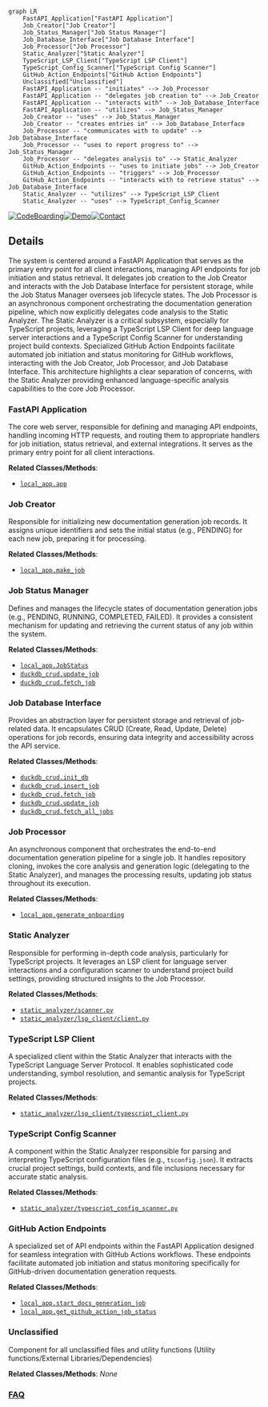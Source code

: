 ```mermaid
graph LR
    FastAPI_Application["FastAPI Application"]
    Job_Creator["Job Creator"]
    Job_Status_Manager["Job Status Manager"]
    Job_Database_Interface["Job Database Interface"]
    Job_Processor["Job Processor"]
    Static_Analyzer["Static Analyzer"]
    TypeScript_LSP_Client["TypeScript LSP Client"]
    TypeScript_Config_Scanner["TypeScript Config Scanner"]
    GitHub_Action_Endpoints["GitHub Action Endpoints"]
    Unclassified["Unclassified"]
    FastAPI_Application -- "initiates" --> Job_Processor
    FastAPI_Application -- "delegates job creation to" --> Job_Creator
    FastAPI_Application -- "interacts with" --> Job_Database_Interface
    FastAPI_Application -- "utilizes" --> Job_Status_Manager
    Job_Creator -- "uses" --> Job_Status_Manager
    Job_Creator -- "creates entries in" --> Job_Database_Interface
    Job_Processor -- "communicates with to update" --> Job_Database_Interface
    Job_Processor -- "uses to report progress to" --> Job_Status_Manager
    Job_Processor -- "delegates analysis to" --> Static_Analyzer
    GitHub_Action_Endpoints -- "uses to initiate jobs" --> Job_Creator
    GitHub_Action_Endpoints -- "triggers" --> Job_Processor
    GitHub_Action_Endpoints -- "interacts with to retrieve status" --> Job_Database_Interface
    Static_Analyzer -- "utilizes" --> TypeScript_LSP_Client
    Static_Analyzer -- "uses" --> TypeScript_Config_Scanner
```

[![CodeBoarding](https://img.shields.io/badge/Generated%20by-CodeBoarding-9cf?style=flat-square)](https://github.com/CodeBoarding/CodeBoarding)[![Demo](https://img.shields.io/badge/Try%20our-Demo-blue?style=flat-square)](https://www.codeboarding.org/diagrams)[![Contact](https://img.shields.io/badge/Contact%20us%20-%20contact@codeboarding.org-lightgrey?style=flat-square)](mailto:contact@codeboarding.org)

## Details

The system is centered around a FastAPI Application that serves as the primary entry point for all client interactions, managing API endpoints for job initiation and status retrieval. It delegates job creation to the Job Creator and interacts with the Job Database Interface for persistent storage, while the Job Status Manager oversees job lifecycle states. The Job Processor is an asynchronous component orchestrating the documentation generation pipeline, which now explicitly delegates code analysis to the Static Analyzer. The Static Analyzer is a critical subsystem, especially for TypeScript projects, leveraging a TypeScript LSP Client for deep language server interactions and a TypeScript Config Scanner for understanding project build contexts. Specialized GitHub Action Endpoints facilitate automated job initiation and status monitoring for GitHub workflows, interacting with the Job Creator, Job Processor, and Job Database Interface. This architecture highlights a clear separation of concerns, with the Static Analyzer providing enhanced language-specific analysis capabilities to the core Job Processor.

### FastAPI Application
The core web server, responsible for defining and managing API endpoints, handling incoming HTTP requests, and routing them to appropriate handlers for job initiation, status retrieval, and external integrations. It serves as the primary entry point for all client interactions.


**Related Classes/Methods**:

- <a href="https://github.com/CodeBoarding/CodeBoarding/blob/mainlocal_app.py" target="_blank" rel="noopener noreferrer">`local_app.app`</a>


### Job Creator
Responsible for initializing new documentation generation job records. It assigns unique identifiers and sets the initial status (e.g., PENDING) for each new job, preparing it for processing.


**Related Classes/Methods**:

- <a href="https://github.com/CodeBoarding/CodeBoarding/blob/mainlocal_app.py" target="_blank" rel="noopener noreferrer">`local_app.make_job`</a>


### Job Status Manager
Defines and manages the lifecycle states of documentation generation jobs (e.g., PENDING, RUNNING, COMPLETED, FAILED). It provides a consistent mechanism for updating and retrieving the current status of any job within the system.


**Related Classes/Methods**:

- <a href="https://github.com/CodeBoarding/CodeBoarding/blob/mainlocal_app.py" target="_blank" rel="noopener noreferrer">`local_app.JobStatus`</a>
- <a href="https://github.com/CodeBoarding/CodeBoarding/blob/mainduckdb_crud.py" target="_blank" rel="noopener noreferrer">`duckdb_crud.update_job`</a>
- <a href="https://github.com/CodeBoarding/CodeBoarding/blob/mainduckdb_crud.py" target="_blank" rel="noopener noreferrer">`duckdb_crud.fetch_job`</a>


### Job Database Interface
Provides an abstraction layer for persistent storage and retrieval of job-related data. It encapsulates CRUD (Create, Read, Update, Delete) operations for job records, ensuring data integrity and accessibility across the API service.


**Related Classes/Methods**:

- <a href="https://github.com/CodeBoarding/CodeBoarding/blob/mainduckdb_crud.py" target="_blank" rel="noopener noreferrer">`duckdb_crud.init_db`</a>
- <a href="https://github.com/CodeBoarding/CodeBoarding/blob/mainduckdb_crud.py" target="_blank" rel="noopener noreferrer">`duckdb_crud.insert_job`</a>
- <a href="https://github.com/CodeBoarding/CodeBoarding/blob/mainduckdb_crud.py" target="_blank" rel="noopener noreferrer">`duckdb_crud.fetch_job`</a>
- <a href="https://github.com/CodeBoarding/CodeBoarding/blob/mainduckdb_crud.py" target="_blank" rel="noopener noreferrer">`duckdb_crud.update_job`</a>
- <a href="https://github.com/CodeBoarding/CodeBoarding/blob/mainduckdb_crud.py" target="_blank" rel="noopener noreferrer">`duckdb_crud.fetch_all_jobs`</a>


### Job Processor
An asynchronous component that orchestrates the end-to-end documentation generation pipeline for a single job. It handles repository cloning, invokes the core analysis and generation logic (delegating to the Static Analyzer), and manages the processing results, updating job status throughout its execution.


**Related Classes/Methods**:

- <a href="https://github.com/CodeBoarding/CodeBoarding/blob/mainlocal_app.py" target="_blank" rel="noopener noreferrer">`local_app.generate_onboarding`</a>


### Static Analyzer
Responsible for performing in-depth code analysis, particularly for TypeScript projects. It leverages an LSP client for language server interactions and a configuration scanner to understand project build settings, providing structured insights to the Job Processor.


**Related Classes/Methods**:

- <a href="https://github.com/CodeBoarding/CodeBoarding/blob/mainstatic_analyzer/scanner.py" target="_blank" rel="noopener noreferrer">`static_analyzer/scanner.py`</a>
- <a href="https://github.com/CodeBoarding/CodeBoarding/blob/mainstatic_analyzer/lsp_client/client.py" target="_blank" rel="noopener noreferrer">`static_analyzer/lsp_client/client.py`</a>


### TypeScript LSP Client
A specialized client within the Static Analyzer that interacts with the TypeScript Language Server Protocol. It enables sophisticated code understanding, symbol resolution, and semantic analysis for TypeScript projects.


**Related Classes/Methods**:

- <a href="https://github.com/CodeBoarding/CodeBoarding/blob/mainstatic_analyzer/lsp_client/typescript_client.py" target="_blank" rel="noopener noreferrer">`static_analyzer/lsp_client/typescript_client.py`</a>


### TypeScript Config Scanner
A component within the Static Analyzer responsible for parsing and interpreting TypeScript configuration files (e.g., `tsconfig.json`). It extracts crucial project settings, build contexts, and file inclusions necessary for accurate static analysis.


**Related Classes/Methods**:

- <a href="https://github.com/CodeBoarding/CodeBoarding/blob/mainstatic_analyzer/typescript_config_scanner.py" target="_blank" rel="noopener noreferrer">`static_analyzer/typescript_config_scanner.py`</a>


### GitHub Action Endpoints
A specialized set of API endpoints within the FastAPI Application designed for seamless integration with GitHub Actions workflows. These endpoints facilitate automated job initiation and status monitoring specifically for GitHub-driven documentation generation requests.


**Related Classes/Methods**:

- <a href="https://github.com/CodeBoarding/CodeBoarding/blob/mainlocal_app.py" target="_blank" rel="noopener noreferrer">`local_app.start_docs_generation_job`</a>
- <a href="https://github.com/CodeBoarding/CodeBoarding/blob/mainlocal_app.py" target="_blank" rel="noopener noreferrer">`local_app.get_github_action_job_status`</a>


### Unclassified
Component for all unclassified files and utility functions (Utility functions/External Libraries/Dependencies)


**Related Classes/Methods**: _None_



### [FAQ](https://github.com/CodeBoarding/GeneratedOnBoardings/tree/main?tab=readme-ov-file#faq)

